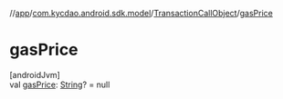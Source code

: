 //[app](../../../index.md)/[com.kycdao.android.sdk.model](../index.md)/[TransactionCallObject](index.md)/[gasPrice](gas-price.md)

# gasPrice

[androidJvm]\
val [gasPrice](gas-price.md): [String](https://kotlinlang.org/api/latest/jvm/stdlib/kotlin/-string/index.html)? = null
